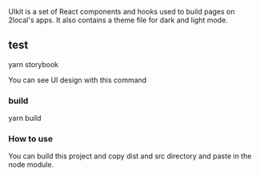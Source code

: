 UIkit is a set of React components and hooks used to build pages on 2local's apps. It also contains a theme file for dark and light mode.

## test

yarn storybook

You can see UI design with this command

### build

yarn build

### How to use

You can build this project and copy dist and src directory and paste in the node module.